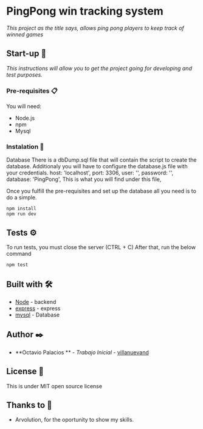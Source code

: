 # PingPong win tracking system

_This project as the title says, allows ping pong players to keep track of winned games_

## Start-up 🚀

_This instructions will allow you to get the project going for developing and test purposes._

### Pre-requisites 📋

You will need:

* Node.js
* npm
* Mysql

### Instalation 🔧

Database
There is a dbDump.sql file that will contain the script to create the database.
Additionaly you will have to configure the database.js file with your credentials.
  host: 'localhost',
  port: 3306,
  user: '',
  password: '',
  database: 'PingPong',
This is what you will find under this file,


Once you fulfill the pre-requisites and set up the database all you need is to do a simple.
```
npm install 
npm run dev
```

## Tests ⚙️
To run tests, you must close the server (CTRL + C)
After that, run the below command 
```
npm test
```

## Built with 🛠️
* [Node](https://nodejs.org/en/) - backend
* [express](https://expressjs.com/es/) - express
* [mysql](https://www.mysql.com/) - Database


## Author ✒️

* **Octavio Palacios ** - *Trabajo Inicial* - [villanuevand](https://github.com/octaviopalacioscodanai/)

## License 📄

This is under MIT open source license

## Thanks to 🎁

* Arvolution, for the oportunity to show my skills.

